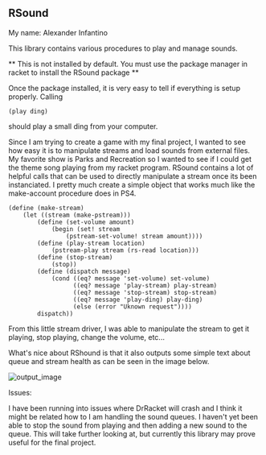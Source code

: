 ## RSound
My name: Alexander Infantino

This library contains various procedures to play and manage sounds.

** This is not installed by default. You must use the package manager in racket to install the RSound package **

Once the package installed, it is very easy to tell if everything is setup properly. Calling

```
(play ding)
```

should play a small ding from your computer.

Since I am trying to create a game with my final project, I wanted to see how easy it is to manipulate streams and load sounds from external files. My favorite show is Parks and Recreation so I wanted to see if I could get the theme song playing from my racket program. RSound contains a lot of helpful calls that can be used to directly manipulate a stream once its been instanciated. I pretty much create a simple object that works much like the make-account procedure does in PS4.

```
(define (make-stream)
    (let ((stream (make-pstream)))
        (define (set-volume amount)
            (begin (set! stream
                (pstream-set-volume! stream amount))))
        (define (play-stream location)
            (pstream-play stream (rs-read location)))
        (define (stop-stream)
            (stop))
        (define (dispatch message)
            (cond ((eq? message 'set-volume) set-volume)
                  ((eq? message 'play-stream) play-stream)
                  ((eq? message 'stop-stream) stop-stream)
                  ((eq? message 'play-ding) play-ding)
                  (else (error "Uknown request"))))
        dispatch))
```

From this little stream driver, I was able to manipulate the stream to get it playing, stop playing, change the volume, etc...

What's nice about RShound is that it also outputs some simple text about queue and stream health as can be seen in the image below.

![output_image](/outputimage.png?raw=true "output image")

Issues:

I have been running into issues where DrRacket will crash and I think it might be related how to I am handling the sound queues. I haven't yet been able to stop the sound from playing and then adding a new sound to the queue. This will take further looking at, but currently this library may prove useful for the final project.
